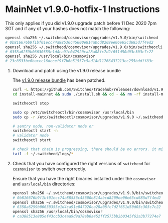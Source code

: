 # MainNet v1.9.0-hotfix-1 Instructions

This only applies if you did v1.9.0 upgrade patch before 11 Dec 2020 7pm SGT and if any of your hashes does not match the following:

```bash
openssl sha256 ~/.switcheod/cosmovisor/upgrades/v1.9.0/bin/switcheod
# 0b816676b9f1bf01ecc74a88536c45600e814abcd8209ee06e65cd685d7f4ed2
openssl sha256 ~/.switcheod/cosmovisor/upgrades/v1.9.0/bin/switcheocli
# 6358a6259b06630355e1d4ca91e047920ca28a08fc7d2f651d50d03c303c7c22
openssl sha256 /usr/local/bin/cosmovisor
# 23c8533be6bacec16decef9f7b6b51557c5ad14d11766437213ec255bddff83c
```

1. Download and patch using the v1.9.0 release bundle

    The [v1.9.0 release bundle](https://github.com/Switcheo/tradehub/releases/tag/v1.9.0) has been patched.

    ```bash
    curl -L https://github.com/Switcheo/tradehub/releases/download/v1.9.0/install-mainnet.tar.gz | tar -xz
    cd install-mainnet && sudo ./install.sh && cd - && rm -rf install-mainnet

    switcheoctl stop

    sudo cp /etc/switcheoctl/bin/cosmovisor /usr/local/bin
    sudo cp -r /etc/switcheoctl/cosmovisor/upgrades/v1.9.0 ~/.switcheod/cosmovisor/upgrades

    # sentry node, non-validator node or
    switcheoctl start -n
    # validator node
    switcheoctl start

    # check that chain is progressing, there should be no errors. it might take up to 30s to reconnect.
    tail -f ~/.switcheod/logs/*
    ```

2. Check that you have configured the right versions of `switcheod` for `cosmovisor` to switch over correctly.

    Ensure that you have the right binaries installed under the `cosmovisor` and `usr/local/bin` directories:

    ```bash
    openssl sha256 ~/.switcheod/cosmovisor/upgrades/v1.9.0/bin/switcheod
    # 0b816676b9f1bf01ecc74a88536c45600e814abcd8209ee06e65cd685d7f4ed2
    openssl sha256 ~/.switcheod/cosmovisor/upgrades/v1.9.0/bin/switcheocli
    # 6358a6259b06630355e1d4ca91e047920ca28a08fc7d2f651d50d03c303c7c22
    openssl sha256 /usr/local/bin/cosmovisor
    # ca388513e885ef43ccb3c4aa9d9a78eb0a452ff2575bb2b0345f62a3b77274e7
    ```

